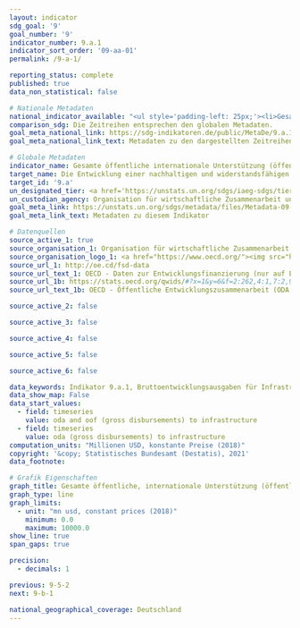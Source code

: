 ```yaml
---
layout: indicator    
sdg_goal: '9'    
goal_number: '9'    
indicator_number: 9.a.1    
indicator_sort_order: '09-aa-01'    
permalink: /9-a-1/    

reporting_status: complete    
published: true    
data_non_statistical: false    

# Nationale Metadaten    
national_indicator_available: "<ul style='padding-left: 25px;'><li>Gesamte öffentliche, internationale Unterstützung (öffentliche Entwicklungsausgaben und andere öffentliche Leistungen) für Infrastruktur</li> <li> Bruttoentwicklungsausgaben für Infrastruktur</li></ul>"    
comparison_sdg: Die Zeitreihen entsprechen den globalen Metadaten.    
goal_meta_national_link: https://sdg-indikatoren.de/public/MetaDe/9.a.1.pdf    
goal_meta_national_link_text: Metadaten zu den dargestellten Zeitreihen    

# Globale Metadaten    
indicator_name: Gesamte öffentliche internationale Unterstützung (öffentliche Entwicklungszusammenarbeit (ODA) und sonstige öffentliche Ausgaben) für Infrastruktur    
target_name: Die Entwicklung einer nachhaltigen und widerstandsfähigen Infrastruktur in den Entwicklungsländern durch eine verstärkte finanzielle, technologische und technische Unterstützung der afrikanischen Länder, der am wenigsten entwickelten Länder, der Binnenentwicklungsländer und der kleinen Inselentwicklungsländer erleichtern    
target_id: '9.a'    
un_designated_tier: <a href='https://unstats.un.org/sdgs/iaeg-sdgs/tier-classification/' title='Klicken Sie hier um weitere Informationen zur UN-Tier-Klassifikation zu erhalten.'  target='_blank'>Tier I</a>    
un_custodian_agency: Organisation für wirtschaftliche Zusammenarbeit und Entwicklung (OECD)    
goal_meta_link: https://unstats.un.org/sdgs/metadata/files/Metadata-09-0A-01.pdf    
goal_meta_link_text: Metadaten zu diesem Indikator        

# Datenquellen
source_active_1: true
source_organisation_1: Organisation für wirtschaftliche Zusammenarbeit und Entwicklung (OECD)
source_organisation_logo_1: <a href="https://www.oecd.org/"><img src="https://g205sdgs.github.io/sdg-indicators/public/OrgImgDe/oecd.png" alt="Logo oecd" style="height:60px; width:148px"/></a>
source_url_1: http://oe.cd/fsd-data
source_url_text_1: OECD - Daten zur Entwicklungsfinanzierung (nur auf Englisch und Französisch verfügbar)
source_url_1b: https://stats.oecd.org/qwids/#?x=1&y=6&f=2:262,4:1,7:2,9:85,3:260,5:3,8:85&q=2:262+4:1,2+7:1,2+9:85+3:51,260+5:3+8:85+1:10+6:2010,2011,2012,2013,2014,2015,2016,2017,2018,2019
source_url_text_1b: OECD - Öffentliche Entwicklungszusammenarbeit (ODA und OOF) für Infrastruktur (nur auf Englisch und Französisch verfügbar)

source_active_2: false

source_active_3: false

source_active_4: false

source_active_5: false

source_active_6: false

data_keywords: Indikator 9.a.1, Bruttoentwicklungsausgaben für Infrastruktur, Gesamte öffentliche, internationale Unterstützung (öffentliche Entwicklungsausgaben und andere öffentliche Leistungen) für Infrastruktur, Organisation für wirtschaftliche Zusammenarbeit und Entwicklung (OECD)    
data_show_map: False    
data_start_values:
  - field: timeseries
    value: oda and oof (gross disbursements) to infrastructure
  - field: timeseries
    value: oda (gross disbursements) to infrastructure    
computation_units: "Millionen USD, konstante Preise (2018)"    
copyright: '&copy; Statistisches Bundesamt (Destatis), 2021'    
data_footnote:     

# Grafik Eigenschaften    
graph_title: Gesamte öffentliche, internationale Unterstützung (öffentliche Entwicklungsausgaben und andere öffentliche Leistungen) für Infrastruktur    
graph_type: line    
graph_limits:
  - unit: "mn usd, constant prices (2018)"
    minimum: 0.0
    maximum: 10000.0
show_line: true
span_gaps: true

precision:
  - decimals: 1    

previous: 9-5-2    
next: 9-b-1    

national_geographical_coverage: Deutschland    
---
```


<span></span>
